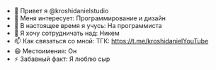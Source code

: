 - 👋 Привет я @kroshidanielstudio
- 👀 Меня интересует: Программирование и дизайн
- 🌱 В настоящее время я учусь: На программиста
- 💞️ Я хочу сотрудничать над: Никем
- 📫 Как связаться со мной: ТГК: https://t.me/kroshidanielYouTube
- 😄 Местоимения: Он
- ⚡ Забавный факт: Я люблю сыр

<!---
kroshidanielstudio/kroshidanielstudio is a ✨ special ✨ repository because its `README.md` (this file) appears on your GitHub profile.
You can click the Preview link to take a look at your changes.
--->
